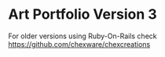 # Art Portfolio Version 3
For older versions using Ruby-On-Rails check https://github.com/chexware/chexcreations
